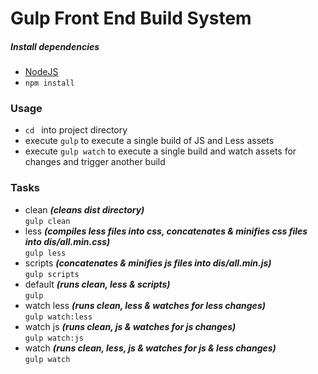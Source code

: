 # Gulp Front End Build System

##### Install dependencies
 - [NodeJS](https://nodejs.org/en/)
 - `npm install`

### Usage
- `cd ` into project directory
- execute `gulp` to execute a single build of JS and Less assets
- execute `gulp watch` to execute a single build and watch assets for changes and trigger another build

### Tasks
- clean     ***(cleans dist directory)***     
`gulp clean`
- less         ***(compiles less files into css, concatenates & minifies css files into dis/all.min.css)***     
`gulp less`
- scripts      ***(concatenates & minifies js files into dis/all.min.js)***     
`gulp scripts`
- default ***(runs clean, less & scripts)***    
`gulp`
- watch less ***(runs clean, less & watches for less changes)***    
`gulp watch:less`
- watch js  ***(runs clean, js & watches for js changes)***    
`gulp watch:js`
- watch   ***(runs clean, less, js & watches for js & less changes)***    
`gulp watch`

